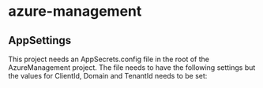 # azure-management
## AppSettings
This project needs an AppSecrets.config file in the root of the AzureManagement project. The file needs to have the following settings but the values for ClientId, Domain and TenantId needs to be set:
<appSettings>
  <add key="ida:ClientId" value="" />
  <add key="ida:AADInstance" value="https://login.microsoftonline.com/" />
  <add key="ida:Domain" value="" />
  <add key="ida:TenantId" value="" />
  <add key="ida:PostLogoutRedirectUri" value="https://localhost:44381/" />
</appSettings>
